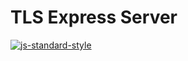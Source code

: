 # TLS Express Server

[![js-standard-style](https://img.shields.io/badge/code%20style-standard-brightgreen.svg)](http://standardjs.com)
